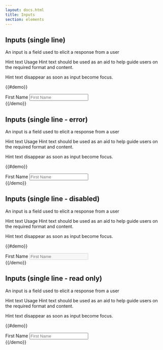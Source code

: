 ```yaml
---
layout: docs.html
title: Inputs
section: elements
---
```


## Inputs (single line)
An input is a field used to elicit a response from a user

Hint text Usage Hint text should be used as an aid to help guide users on the required format and content.

Hint text disappear as soon as input become focus.

{{#demo}}
  <div class="inputWrapper">
    <label class="pe-textLabelInput__label">First Name</label>
    <input type="text" class="pe-textInput" placeholder="First Name"/>
    <span class="pe-input_underline"></span>
  </div>
{{/demo}}

## Inputs (single line - error)
An input is a field used to elicit a response from a user

Hint text Usage Hint text should be used as an aid to help guide users on the required format and content.

Hint text disappear as soon as input become focus.

{{#demo}}
  <div class="inputWrapper">
    <label class="pe-textLabelInput__label--label_error">First Name</label>
    <input type="text" class="pe-textInput--input_error" placeholder="First Name"/>
  </div>
{{/demo}}

## Inputs (single line - disabled)
An input is a field used to elicit a response from a user

Hint text Usage Hint text should be used as an aid to help guide users on the required format and content.

Hint text disappear as soon as input become focus.

{{#demo}}
  <div class="inputWrapper">
    <label class="pe-textLabelInput__label" disabled>First Name</label>
    <input type="text" class="pe-textInput" placeholder="First Name" disabled/>
  </div>
{{/demo}}

## Inputs (single line - read only)
An input is a field used to elicit a response from a user

Hint text Usage Hint text should be used as an aid to help guide users on the required format and content.

Hint text disappear as soon as input become focus.

{{#demo}}
  <div class="inputWrapper">
    <label class="pe-textLabelInput__label" readonly>First Name</label>
    <input type="text" class="pe-textInput" placeholder="First Name" readonly/>
  </div>
{{/demo}}
